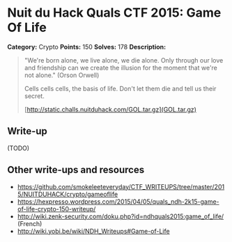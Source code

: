 # Nuit du Hack Quals CTF 2015: Game Of Life

**Category:** Crypto
**Points:** 150
**Solves:** 178
**Description:** 

> "We're born alone, we live alone, we die alone. Only through our love and friendship can we create the illusion for the moment that we're not alone." (Orson Orwell)
> 
> Cells cells cells, the basis of life. Don't let them die and tell us their secret.
> 
> [http://static.challs.nuitduhack.com/GOL.tar.gz](GOL.tar.gz)

## Write-up

(TODO)

## Other write-ups and resources

* <https://github.com/smokeleeteveryday/CTF_WRITEUPS/tree/master/2015/NUITDUHACK/crypto/gameoflife>
* <https://hexpresso.wordpress.com/2015/04/05/quals_ndh-2k15-game-of-life-crypto-150-writeup/>
* <http://wiki.zenk-security.com/doku.php?id=ndhquals2015:game_of_life/> (French)
* <http://wiki.yobi.be/wiki/NDH_Writeups#Game-of-Life>
